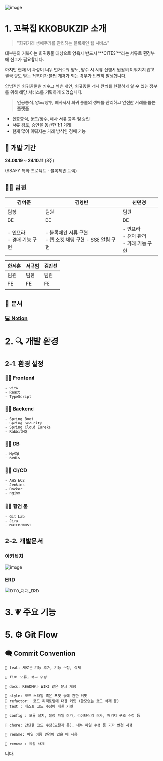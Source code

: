 ![image]()
#  1. 꼬북집 KKOBUKZIP 소개
> "희귀거래 생애주기를 관리하는 블록체인 웹 서비스"

대부분의 거북이는 희귀동물 대상으로 양육시 반드시 ‘**CITES’**라는 서류로 환경부에 신고가 필요합니다.

하지만 현재 이 과정이 너무 번거로워 양도, 양수 시 서류 진행시 원활히 이뤄지지 않고 결국 양도 받는 거북이가 불법 개체가 되는 경우가 빈번히 발생합니다.

합법적인 희귀동물을 키우고 싶은 개인, 희귀동물 개체 관리를 원활하게 할 수 있는 정부를 위해 해당 서비스를 기획하게 되었습니다.

> **인공증식, 양도/양수, 폐사까지 희귀 동물의 생애를 관리하고 안전한 거래를 돕는 플랫폼**

- 인공증식, 양도/양수, 폐사 서류 등록 및 승인
- 서류 검토, 승인을 동반한 1:1 거래
- 현재 많이 이뤄지는 거래 방식인 경매 기능

## 📅 개발 기간
**24.08.19 ~ 24.10.11** (8주)

(SSAFY 특화 프로젝트 - 블록체인 트랙)

## 👨‍💻 팀원


| 김여준 | 김영빈 | 신민경 |
| -------- | -------- | -------- | 
| 팀장 | 팀원 | 팀원 |
| BE | BE | BE |
| - 인프라<br>- 경매 기능 구현 | - 블록체인 서류 구현<br>- 웹 소켓 채팅 구현 - SSE 알림 구현   | - 인프라<br>- 유저 관리 <br> - 거래 기능 구현 |

| 한세훈 | 서규범 | 김민선 |
| -------- | -------- | -------- |
| 팀원 | 팀원 | 팀원 |
|  FE | FE | FE |
||| |

## 📃 문서
  ### **[💻 Notion]()**

# 2. 🔍 개발 환경

## 2-1. 환경 설정

  ### 👨‍💻 **Frontend**
  
    - Vite
    - React
    - TypeScript


  ### 👨‍💻 **Backend**

    - Spring Boot
    - Spring Security
    - Spring Cloud Eureka
    - RabbitMQ

  ### 👨‍💻 **DB**

    - MySQL
    - Redis


  ### 👨‍💻 **CI/CD**
  
    - AWS EC2
    - Jenkins
    - Docker
    - nginx

  ### 👨‍💻 **협업 툴**

    - Git Lab
    - Jira
    - Mattermost

## 2-2. 개발문서
  ### **아키텍처**
  ![image]()

  ### **ERD**
  ![D110_까까_ERD]()


# 3. 💗 주요 기능


# 5. ⚙ Git Flow

## 🗨 Commit Convention

    📌 feat: 새로운 기능 추가, 기능 수정, 삭제
    
    📌 fix: 오류, 버그 수정
    
    📌 docs: README나 WIKI 같은 문서 개정
    
    📌 style: 코드 스타일 혹은 포맷 등에 관한 커밋
    📌 refactor:  코드 리팩토링에 대한 커밋 (쓸모없는 코드 삭제 등)
    📌 test : 테스트 코드 수정에 대한 커밋
    
    📌 config : 모듈 설치, 설정 파일 추가, 라이브러리 추가, 패키지 구조 수정 등
    
    📌 chore: 간단한 코드 수정(오탈자 등), 내부 파일 수정 등 기타 변경 사항
    
    📌 rename: 파일 이름 변경이 있을 때 사용
    
    📌 remove : 파일 삭제
니다. 
